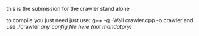 this is the submission for the crawler stand alone

to compile you just need just use:
g++ -g -Wall crawler.cpp -o crawler
and use ./crawler *any config file here (not mandatory)*